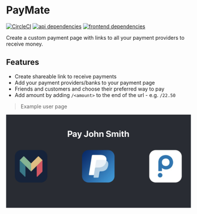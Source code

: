 # PayMate

[![CircleCI](https://circleci.com/gh/alexbrazier/paymate.svg?style=svg)](https://circleci.com/gh/alexbrazier/paymate)
[![api dependencies](https://img.shields.io/david/alexbrazier/paymate.svg?path=api&label=API%20dependencies)](https://david-dm.org/alexbrazier/paymate?path=api)
[![frontend dependencies](https://img.shields.io/david/alexbrazier/paymate.svg?path=frontend&label=frontend%20dependencies)](https://david-dm.org/alexbrazier/paymate?path=frontend)

Create a custom payment page with links to all your payment providers to receive money.

## Features

- Create shareable link to receive payments
- Add your payment providers/banks to your payment page
- Friends and customers and choose their preferred way to pay
- Add amount by adding `/<amount>` to the end of the url - e.g. `/22.50`

> Example user page

![User Page](./.github/assets/user-page.png)
